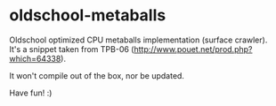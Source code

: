 # oldschool-metaballs

Oldschool optimized CPU metaballs implementation (surface crawler).  
It's a snippet taken from TPB-06 (http://www.pouet.net/prod.php?which=64338).

It won't compile out of the box, nor be updated.

Have fun! :)
